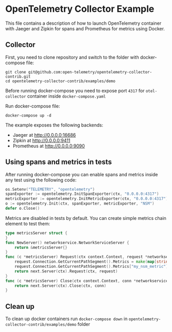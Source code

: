 # OpenTelemetry Collector Example

This file contains a description of how to launch OpenTelemetry container with Jaeger and Zipkin for spans and Prometheus for metrics using Docker.


## Collector
First, you need to clone repository and switch to the folder with docker-compose file:
```shell
git clone git@github.com:open-telemetry/opentelemetry-collector-contrib.git
cd opentelemetry-collector-contrib/examples/demo
```
Before running docker-compose you need to expose port `4317` for `otel-collector` container inside `docker-compose.yaml`

Run docker-compose file:
```shell
docker-compose up -d
```

The example exposes the following backends:

- Jaeger at http://0.0.0.0:16686
- Zipkin at http://0.0.0.0:9411
- Prometheus at http://0.0.0.0:9090

## Using spans and metrics in tests
After running docker-compose you can enable spans and metrics inside any test using the following code:
```Go
os.Setenv("TELEMETRY", "opentelemetry")
spanExporter := opentelemetry.InitSpanExporter(ctx, "0.0.0.0:4317")
metricExporter := opentelemetry.InitMetricExporter(ctx, "0.0.0.0:4317")
o := opentelemetry.Init(ctx, spanExporter, metricExporter, "NSM")
defer o.Close()
```

Metrics are disabled in tests by default. You can create simple metrics chain element to test them:
```Go
type metricsServer struct {
}
func NewServer() networkservice.NetworkServiceServer {
	return &metricsServer{}
}
func (c *metricsServer) Request(ctx context.Context, request *networkservice.NetworkServiceRequest) (*networkservice.Connection, error) {
	request.Connection.GetCurrentPathSegment().Metrics = make(map[string]string)
	request.Connection.GetCurrentPathSegment().Metrics["my_nsm_metric"] = "10000"
	return next.Server(ctx).Request(ctx, request)
}
func (c *metricsServer) Close(ctx context.Context, conn *networkservice.Connection) (*empty.Empty, error) {
	return next.Server(ctx).Close(ctx, conn)
}
```

## Clean up
To clean up docker containers run `docker-compose down` in `opentelemetry-collector-contrib/examples/demo` folder